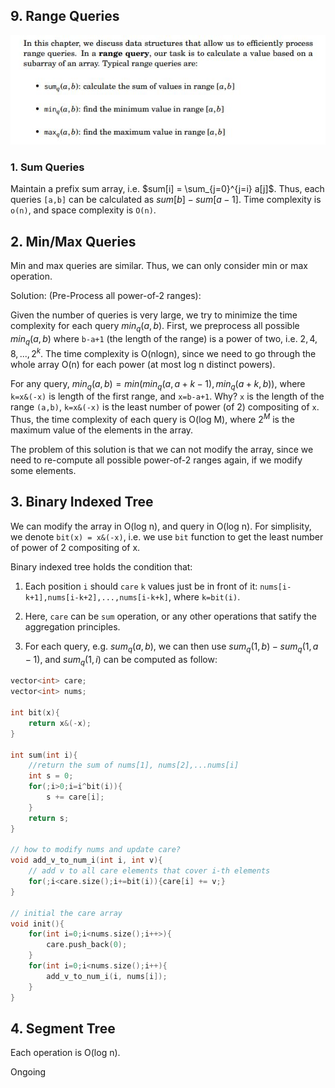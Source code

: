 ## 9. Range Queries

![](../__doc__/9_1.jpg)

### 1. Sum Queries
Maintain a prefix sum array, i.e. $sum[i] = \sum_{j=0}^{j=i} a[j]$. Thus, each queries `[a,b]` can be calculated as $sum[b] - sum[a-1]$. Time complexity is `o(n)`, and space complexity is `O(n)`.

## 2. Min/Max Queries
Min and max queries are similar. Thus, we can only consider min or max operation.

Solution: (Pre-Process all power-of-2 ranges):

Given the number of queries is very large, we try to minimize the time complexity for each query $min_q(a,b)$. First, we preprocess all possible $min_q(a,b)$ where `b-a+1` (the length of the range) is a power of two, i.e. $2, 4, 8, ..., 2^k$. The time complexity is O(nlogn), since we need to go through the whole array O(n) for each power (at most log n distinct powers).

For any query, $min_q(a,b) = min(min_q(a, a+k-1), min_q(a+k, b))$, where `k=x&(-x)` is length of the first range, and `x=b-a+1`. Why? `x` is the length of the range `(a,b)`, `k=x&(-x)` is the least number of power (of 2) compositing of `x`. Thus, the time complexity of each query is O(log M), where $2^M$ is the maximum value of the elements in the array.

The problem of this solution is that we can not modify the array, since we need to re-compute all possible power-of-2 ranges again, if we modify some elements.

## 3. Binary Indexed Tree
We can modify the array in O(log n), and query in O(log n). For simplisity, we denote `bit(x) = x&(-x)`, i.e. we use `bit` function to get the least number of power of 2 compositing of x. 

Binary indexed tree holds the condition that:
1. Each position `i` should `care` `k` values just be in front of it: `nums[i-k+1],nums[i-k+2],...,nums[i-k+k]`, where `k=bit(i)`.

2. Here, `care` can be `sum` operation, or any other operations that satify the aggregation principles.

3. For each query, e.g. $sum_q(a,b)$, we can then use $sum_q(1, b) - sum_q(1,a-1)$, and $sum_q(1, i)$ can be computed as follow:
```c++
vector<int> care;
vector<int> nums;

int bit(x){
    return x&(-x);
}

int sum(int i){
    //return the sum of nums[1], nums[2],...nums[i]
    int s = 0;
    for(;i>0;i=i^bit(i)){
        s += care[i];
    }
    return s;
}

// how to modify nums and update care?
void add_v_to_num_i(int i, int v){
    // add v to all care elements that cover i-th elements
    for(;i<care.size();i+=bit(i)){care[i] += v;}
}

// initial the care array
void init(){
    for(int i=0;i<nums.size();i++>){
        care.push_back(0);
    }
    for(int i=0;i<nums.size();i++){
        add_v_to_num_i(i, nums[i]);
    }
}

```


## 4. Segment Tree
Each operation is O(log n).

Ongoing

